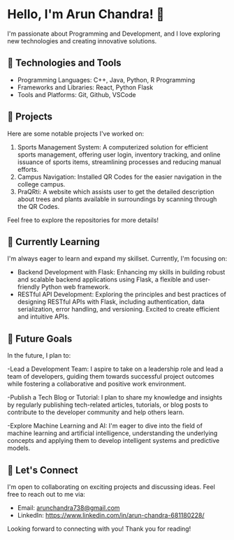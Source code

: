 # Hello, I'm Arun Chandra! 👋

I'm passionate about Programming and Development, and I love exploring new technologies and creating innovative solutions.

## 🚀 Technologies and Tools

- Programming Languages: C++, Java, Python, R Programming
- Frameworks and Libraries: React, Python Flask
- Tools and Platforms: Git, Github, VSCode

## 💼 Projects

Here are some notable projects I've worked on:

1. Sports Management System: A computerized solution for efficient sports management, offering user login, inventory tracking, and online issuance of sports items, streamlining processes and reducing manual efforts.
2. Campus Navigation: Installed QR Codes for the easier navigation in the college campus.
3. PraQRti: A website which assists user to get the detailed description about trees and plants available in surroundings by scanning through the QR Codes.

Feel free to explore the repositories for more details!

## 🌱 Currently Learning

I'm always eager to learn and expand my skillset. Currently, I'm focusing on:

- Backend Development with Flask: Enhancing my skills in building robust and scalable backend applications using Flask, a flexible and user-friendly Python web framework.
- RESTful API Development: Exploring the principles and best practices of designing RESTful APIs with Flask, including authentication, data serialization, error handling, and versioning. Excited to create efficient and intuitive APIs.

## 🔭 Future Goals

In the future, I plan to:

-Lead a Development Team: I aspire to take on a leadership role and lead a team of developers, guiding them towards successful project outcomes while fostering a collaborative and positive work environment.

-Publish a Tech Blog or Tutorial: I plan to share my knowledge and insights by regularly publishing tech-related articles, tutorials, or blog posts to contribute to the developer community and help others learn.

-Explore Machine Learning and AI: I'm eager to dive into the field of machine learning and artificial intelligence, understanding the underlying concepts and applying them to develop intelligent systems and predictive models.

## 🤝 Let's Connect

I'm open to collaborating on exciting projects and discussing ideas. Feel free to reach out to me via:

- Email: arunchandra738@gmail.com
- LinkedIn: https://www.linkedin.com/in/arun-chandra-681180228/

Looking forward to connecting with you!
Thank you for reading!


